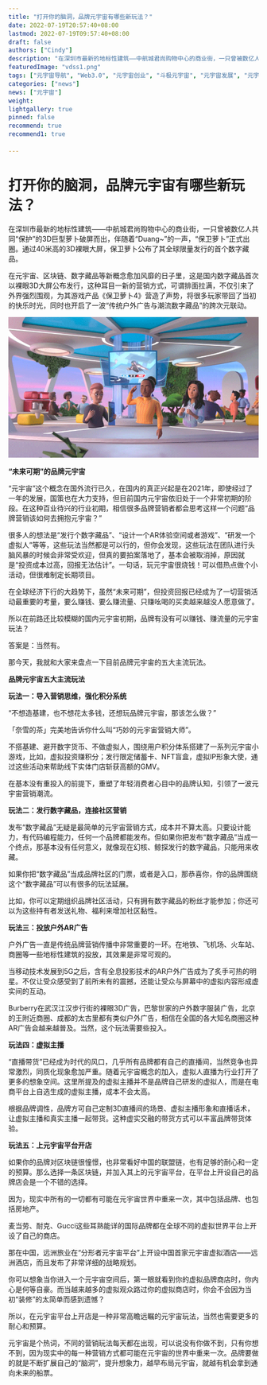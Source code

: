 ```yaml
---
title: "打开你的脑洞，品牌元宇宙有哪些新玩法？"
date: 2022-07-19T20:57:40+08:00
lastmod: 2022-07-19T09:57:40+08:00
draft: false
authors: ["Cindy"]
description: "在深圳市最新的地标性建筑——中航城君尚购物中心的商业街，一只曾被数亿人共同“保护”的3D巨型萝卜破屏而出，伴随着“Duang~”的一声，“保卫萝卜”正式出圈。通过40米高的3D裸眼大屏，保卫萝卜公布了其全球限量发行的首个数字藏品。"
featuredImage: "vdss1.png"
tags: ["元宇宙导航", "Web3.0", "元宇宙创业", "斗极元宇宙", "元宇宙发展", "元宇宙项目"]
categories: ["news"]
news: ["元宇宙"]
weight: 
lightgallery: true
pinned: false
recommend: true
recommend1: true

---
```


# 打开你的脑洞，品牌元宇宙有哪些新玩法？

在深圳市最新的地标性建筑——中航城君尚购物中心的商业街，一只曾被数亿人共同“保护”的3D巨型萝卜破屏而出，伴随着“Duang~”的一声，“保卫萝卜”正式出圈。通过40米高的3D裸眼大屏，保卫萝卜公布了其全球限量发行的首个数字藏品。

在元宇宙、区块链、数字藏品等新概念愈加风靡的日子里，这是国内数字藏品首次以裸眼3D大屏公布发行，这种耳目一新的营销方式，可谓排面拉满，不仅引来了外界强烈围观，为其游戏产品《保卫萝卜4》营造了声势，将很多玩家带回了当初的快乐时光，同时也开启了一波“传统户外广告与潮流数字藏品”的跨次元联动。

![4e3421](vdss1.png)

**“未来可期”的品牌元宇宙**

“元宇宙”这个概念在国外流行已久，在国内的真正兴起是在2021年，即使经过了一年的发展，国策也在大力支持，但目前国内元宇宙依旧处于一个非常初期的阶段。在这种百业待兴的行业初期，相信很多品牌营销者都会思考这样一个问题“品牌营销该如何去拥抱元宇宙？”

很多人的想法是“发行个数字藏品”、“设计一个AR体验空间或者游戏”、“研发一个虚拟人”等等，这些玩法当然都是可以行的，但你会发现，这些玩法在团队进行头脑风暴的时候会非常受欢迎，但真的要拍案落地了，基本会被取消掉，原因就是“投资成本过高，回报无法估计”。一句话，玩元宇宙很烧钱！可以借热点做个小活动，但很难制定长期项目。

在全球经济下行的大趋势下，虽然“未来可期”，但投资回报已经成为了一切营销活动最重要的考量，要么赚钱、要么赚流量、只赚吆喝的买卖越来越没人愿意做了。

所以在前路还比较模糊的国内元宇宙初期，品牌有没有可以赚钱、赚流量的元宇宙玩法？

答案是：当然有。

那今天，我就和大家来盘点一下目前品牌元宇宙的五大主流玩法。

 **品牌元宇宙五大主流玩法**

**玩法一：导入营销思维，强化积分系统**

“不想造基建，也不想花太多钱，还想玩品牌元宇宙，那该怎么做？”

「奈雪的茶」完美地告诉你什么叫“巧妙的元宇宙营销大师”。

不搭基建、避开数字货币、不做虚拟人，围绕用户积分体系搭建了一系列元宇宙小游戏，比如，虚拟投资赚积分；发行限定储蓄卡、NFT盲盒，虚拟IP形象大使，通过这些活动来帮助线下实体门店斩获高额的GMV。

在基本没有重投入的前提下，重塑了年轻消费者心目中的品牌认知，引领了一波元宇宙营销潮流。

**玩法二：发行数字藏品，连接社区营销**

发布“数字藏品”无疑是最简单的元宇宙营销方式，成本并不算太高。只要设计能力，有代码编程能力，任何一个品牌都能发布。但如果你把发布“数字藏品”当成一个终点，那基本没有任何意义，就像现在幻核、鲸探发行的数字藏品，只能用来收藏。

如果你把“数字藏品”当成品牌社区的门票，或者是入口，那恭喜你，你的品牌围绕这个“数字藏品”可以有很多的玩法延展。

比如，你可以定期组织品牌社区活动，只有拥有数字藏品的粉丝才能参加；你还可以为这些持有者发送礼物、福利来增加社区黏性。

**玩法三：投放户外AR广告**

户外广告一直是传统品牌营销传播中非常重要的一环。在地铁、飞机场、火车站、商圈等一些地标性建筑的投放，其效果是非常可观的。

当移动技术发展到5G之后，含有全息投影技术的AR户外广告成为了炙手可热的明星。不仅让受众感受到了前所未有的震撼，还能让受众与屏幕中的虚拟内容形成虚实间的互动。

Burberry在武汉江汉步行街的裸眼3D广告，巴黎世家的户外数字服装广告，北京的王附近商圈、成都的太古里都有类似户外广告，相信在全国的各大知名商圈这种AR广告会越来越普及。当然，这个玩法需要些投入。

**玩法四：虚拟主播**

“直播带货”已经成为时代的风口，几乎所有品牌都有自己的直播间，当然竞争也异常激烈，同质化现象愈加严重。随着元宇宙概念的加入，虚拟人直播为行业打开了更多的想象空间。这里所提及的虚拟主播并不是品牌自己研发的虚拟人，而是在电商平台上自选生成的虚拟主播，成本不会太高。

根据品牌调性，品牌方可自己定制3D直播间的场景、虚拟主播形象和直播话术，让虚拟主播和真实主播一起带货。这种虚实交融的带货方式可以丰富品牌带货体验。

**玩法五：上元宇宙平台开店**

如果你的品牌对区块链很憧憬，也非常看好中国的联盟链，也有足够的耐心和一定的预算。那么选择一条区块链，并加入其上的元宇宙平台，在平台上开设自己的品牌店会是一个不错的选择。

因为，现实中所有的一切都有可能在元宇宙世界中重来一次，其中包括品牌、也包括房地产。

麦当劳、耐克、Gucci这些耳熟能详的国际品牌都在全球不同的虚拟世界平台上开设了自己的商店。

那在中国，远洲旅业在“分形者元宇宙平台”上开设中国首家元宇宙虚拟酒店——远洲酒店，而且发布了非常详细的战略规划。

你可以想象当你进入一个元宇宙空间后，第一眼就看到你的虚拟品牌商店时，你内心是何等自豪。而当越来越多的虚拟观众路过你的虚拟商店时，你会不会因为当初“装修”的太简单而感到遗憾？

所以，在元宇宙平台上开店是一种非常高瞻远瞩的元宇宙玩法，当然也需要更多的耐心和预算。

元宇宙是个热词，不同的营销玩法每天都在出现，可以说没有你做不到，只有你想不到，因为现实中的每一种营销方式都可能在元宇宙的世界中重来一次。品牌要做的就是不断扩展自己的“脑洞”，提升想象力，越早布局元宇宙，就越有机会拿到通向未来的船票。